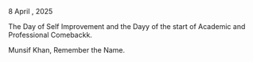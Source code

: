 8 April , 2025

The Day of Self Improvement and the Dayy of the start of Academic and Professional Comebackk.

Munsif Khan, Remember the Name.
